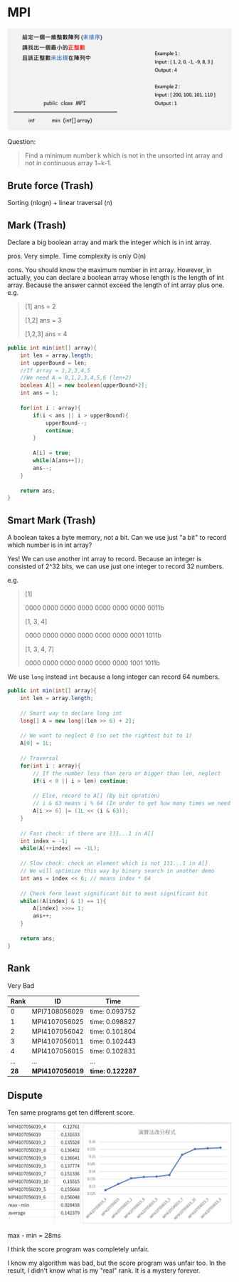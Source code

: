 # MPI

![題目說明](./instruction.png)

Question:

> Find a minimum number k which is not in the unsorted int array and not in continuous array 1~k-1.
>

## Brute force (Trash)
Sorting (nlogn) + linear traversal (n)

## Mark (Trash)
Declare a big boolean array and mark the integer which is in int array.

pros. Very simple. Time complexity is only O(n)

cons. You should know the maximum number in int array. However, in actually, you can declare a boolean array whose length is the length of int array. Because the answer cannot exceed the length of int array plus one. e.g.

>
> [1]   ans = 2
>
> [1,2] ans = 3
>
> [1,2,3] ans = 4
>

```java
public int min(int[] array){
    int len = array.length;
    int upperBound = len;
    //If array = 1,2,3,4,5
    //We need A = 0,1,2,3,4,5,6 (len+2)
    boolean A[] = new boolean[upperBound+2];
    int ans = 1;

    for(int i : array){
        if(i < ans || i > upperBound){
            upperBound--;
            continue;
        }

        A[i] = true;
        while(A[ans++]);
        ans--;
    }

    return ans;
}
```

## Smart Mark (Trash)
A boolean takes a byte memory, not a bit. Can we use just "a bit" to record which number is in int array?

Yes! We can use another int array to record. Because an integer is consisted of 2^32 bits, we can use just one integer to record 32 numbers.

e.g.

>
> [1]
>
> 0000 0000 0000 0000 0000 0000 0000 0011b
>
> [1, 3, 4]
>
> 0000 0000 0000 0000 0000 0000 0001 1011b
>
> [1, 3, 4, 7]
>
> 0000 0000 0000 0000 0000 0000 1001 1011b
>

We use `long` instead `int` because a long integer can record 64 numbers.

```java
public int min(int[] array){
    int len = array.length;

    // Smart way to declare long int
    long[] A = new long[(len >> 6) + 2];

    // We want to neglect 0 (so set the rightest bit to 1)
    A[0] = 1L;

    // Traversal
    for(int i : array){
        // If the number less than zero or bigger than len, neglect
        if(i < 0 || i > len) continue;

        // Else, record to A[] (By bit opration)
        // i & 63 means i % 64 (In order to get how many times we need to left shift 1)
        A[i >> 6] |= (1L << (i & 63));
    }

    // Fast check: if there are 111...1 in A[]
    int index = -1;
    while(A[++index] == -1L);

    // Slow check: check an element which is not 111...1 in A[]
    // We will optimize this way by binary search in another demo
    int ans = index << 6; // means index * 64

    // Check form least significant bit to most significant bit
    while((A[index] & 1) == 1){
        A[index] >>>= 1;
        ans++;
    }

    return ans;
}
```

## Rank
Very Bad

|Rank |   ID          |        Time    |
|-----|---------------|----------------|
|  0  | MPI7108056029 | time: 0.093752 |
|  1  | MPI4107056025 | time: 0.098827 |
|  2  | MPI4107056042 | time: 0.101804 |
|  3  | MPI4107056011 | time: 0.102443 |
|  4  | MPI4107056015 | time: 0.102831 |
| ... |       ...     |      ...       |
| __28__  | __MPI4107056019__ | __time: 0.122287__ |

## Dispute

Ten same programs get ten different score.

![rank](./rank.jpg)

max - min = 28ms

I think the score program was completely unfair.

I know my algorithm was bad, but the score program was unfair too. In the result, I didn't know what is my "real" rank. It is a mystery forever.
